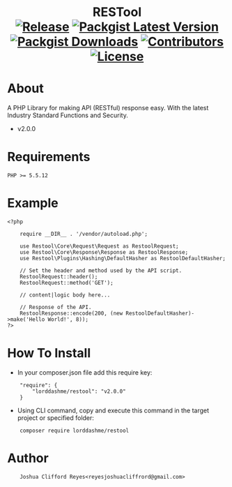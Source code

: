 
<h1 align="center">
	RESTool
	<br>
	<a href="https://github.com/LordDashMe/restool/releases"><img src="https://img.shields.io/github/release/lorddashme/restool.svg?colorB=e50000" alt="Release"></a>
	<a href="https://packagist.org/packages/lorddashme/restool"><img src="https://img.shields.io/packagist/v/lorddashme/restool.svg?colorB=00e500" alt="Packgist Latest Version"></a>
	<a href="https://packagist.org/packages/lorddashme/restool/stats"><img src="https://img.shields.io/packagist/dt/lorddashme/restool.svg?colorB=00e500" alt="Packgist Downloads"></a>
	<a href="https://github/contributors/lorddashme/restool"><img src="https://img.shields.io/github/contributors/lorddashme/restool.svg?colorB=00e500" alt="Contributors"></a>
	<a href="https://packagist.org/l/lorddashme/restool"><img src="https://img.shields.io/packagist/l/lorddashme/restool.svg" alt="License"></a>
</h1>

# About
A PHP Library for making API (RESTful) response easy. With the latest Industry Standard Functions and Security.
* v2.0.0

# Requirements
```
PHP >= 5.5.12
```

# Example
```
<?php

	require __DIR__ . '/vendor/autoload.php';

	use Restool\Core\Request\Request as RestoolRequest;
	use Restool\Core\Response\Response as RestoolResponse;
	use Restool\Plugins\Hashing\DefaultHasher as RestoolDefaultHasher;

	// Set the header and method used by the API script.
	RestoolRequest::header();
	RestoolRequest::method('GET');

	// content|logic body here...

	// Response of the API.
	RestoolResponse::encode(200, (new RestoolDefaultHasher)->make('Hello World!', 8));
?>
```

# How To Install
* In your composer.json file add this require key:

```
	"require": {
        "lorddashme/restool": "v2.0.0"
	}
```

* Using CLI command, copy and execute this command in the target project or specified folder:
```
	composer require lorddashme/restool
```

# Author
```
	Joshua Clifford Reyes<reyesjoshuacliffrord@gmail.com>
```
